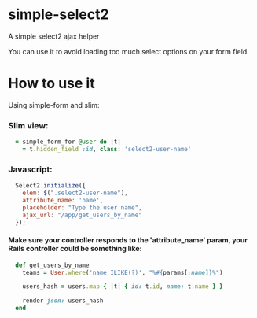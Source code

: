 simple-select2
==============

A simple select2 ajax helper

You can use it to avoid loading too much select options on your form field.

# How to use it


Using simple-form and slim:

### Slim view:

```ruby
  = simple_form_for @user do |t|
    = t.hidden_field :id, class: 'select2-user-name'

```

### Javascript:

```javascript
  Select2.initialize({
    elem: $(".select2-user-name"),
    attribute_name: 'name',
    placeholder: "Type the user name",
    ajax_url: "/app/get_users_by_name"
  });
```

#### Make sure your controller responds to the 'attribute_name' param, your Rails controller could be something like:

```ruby
  def get_users_by_name
    teams = User.where('name ILIKE(?)', "%#{params[:name]}%")

    users_hash = users.map { |t| { id: t.id, name: t.name } }

    render json: users_hash
  end
```

